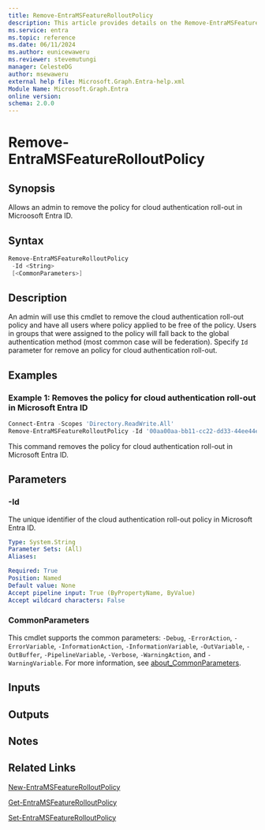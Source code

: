 ```yaml
---
title: Remove-EntraMSFeatureRolloutPolicy
description: This article provides details on the Remove-EntraMSFeatureRolloutPolicy command.
ms.service: entra
ms.topic: reference
ms.date: 06/11/2024
ms.author: eunicewaweru
ms.reviewer: stevemutungi
manager: CelesteDG
author: msewaweru
external help file: Microsoft.Graph.Entra-help.xml
Module Name: Microsoft.Graph.Entra
online version:
schema: 2.0.0
---
```


# Remove-EntraMSFeatureRolloutPolicy

## Synopsis

Allows an admin to remove the policy for cloud authentication roll-out in Microosoft Entra ID.

## Syntax

```powershell
Remove-EntraMSFeatureRolloutPolicy 
 -Id <String> 
 [<CommonParameters>]
```

## Description

An admin will use this cmdlet to remove the cloud authentication roll-out policy and have all users where policy applied to be free of the policy.
Users in groups that were assigned to the policy will fall back to the global authentication method (most common case will be federation). Specify `Id` parameter for remove an policy for cloud authentication roll-out.

## Examples

### Example 1: Removes the policy for cloud authentication roll-out in Microsoft Entra ID

```powershell
Connect-Entra -Scopes 'Directory.ReadWrite.All'
Remove-EntraMSFeatureRolloutPolicy -Id '00aa00aa-bb11-cc22-dd33-44ee44ee44ee' 
```

This command removes the policy for cloud authentication roll-out in Microsoft Entra ID.

## Parameters

### -Id

The unique identifier of the cloud authentication roll-out policy in Microsoft Entra ID.

```yaml
Type: System.String
Parameter Sets: (All)
Aliases:

Required: True
Position: Named
Default value: None
Accept pipeline input: True (ByPropertyName, ByValue)
Accept wildcard characters: False
```

### CommonParameters

This cmdlet supports the common parameters: `-Debug`, `-ErrorAction`, `-ErrorVariable`, `-InformationAction`, `-InformationVariable`, `-OutVariable`, `-OutBuffer`, `-PipelineVariable`, `-Verbose`, `-WarningAction`, and `-WarningVariable`. For more information, see [about_CommonParameters](https://go.microsoft.com/fwlink/?LinkID=113216).

## Inputs

## Outputs

## Notes

## Related Links

[New-EntraMSFeatureRolloutPolicy](New-EntraMSFeatureRolloutPolicy.md)

[Get-EntraMSFeatureRolloutPolicy](Get-EntraMSFeatureRolloutPolicy.md)

[Set-EntraMSFeatureRolloutPolicy](Set-EntraMSFeatureRolloutPolicy.md)
